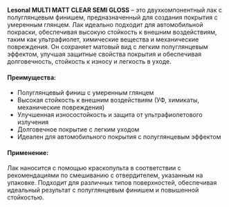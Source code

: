 **Lesonal MULTI MATT CLEAR SEMI GLOSS** – это двухкомпонентный лак с полуглянцевым финишем, предназначенный для создания покрытия с умеренным глянцем. Лак идеально подходит для автомобильной покраски, обеспечивая высокую стойкость к внешним воздействиям, таким как ультрафиолет, химические вещества и механические повреждения. Он сохраняет матовый вид с легким полуглянцевым эффектом, улучшая защитные свойства покрытия и обеспечивая долговечность, стойкость к износу и легкость в уходе.

#### Преимущества:

- Полуглянцевый финиш с умеренным глянцем
- Высокая стойкость к внешним воздействиям (УФ, химикаты, механические повреждения)
- Улучшенная износостойкость и защита от ультрафиолетового излучения
- Долговечное покрытие с легким уходом
- Идеален для автомобильного покрытия с полуглянцевым эффектом

#### Применение:

Лак наносится с помощью краскопульта в соответствии с рекомендациями по смешиванию с отвердителем, указанным на упаковке. Подходит для различных типов поверхностей, обеспечивая идеальный результат с полуглянцевым финишем и повышенной стойкостью.
